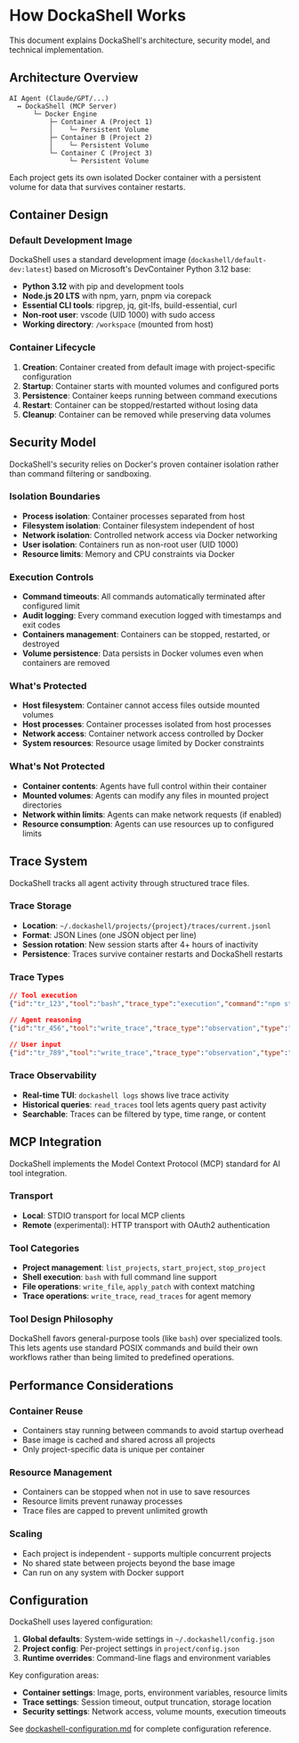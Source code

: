 # How DockaShell Works

This document explains DockaShell's architecture, security model, and technical implementation.

## Architecture Overview

```
AI Agent (Claude/GPT/...)
  ↔ DockaShell (MCP Server)
      └─ Docker Engine
          ├─ Container A (Project 1)
          │    └─ Persistent Volume
          ├─ Container B (Project 2)
          │    └─ Persistent Volume
          └─ Container C (Project 3)
               └─ Persistent Volume
```

Each project gets its own isolated Docker container with a persistent volume for data that survives container restarts.

## Container Design

### Default Development Image

DockaShell uses a standard development image (`dockashell/default-dev:latest`) based on Microsoft's DevContainer Python 3.12 base:

- **Python 3.12** with pip and development tools
- **Node.js 20 LTS** with npm, yarn, pnpm via corepack
- **Essential CLI tools**: ripgrep, jq, git-lfs, build-essential, curl
- **Non-root user**: vscode (UID 1000) with sudo access
- **Working directory**: `/workspace` (mounted from host)

### Container Lifecycle

1. **Creation**: Container created from default image with project-specific configuration
2. **Startup**: Container starts with mounted volumes and configured ports
3. **Persistence**: Container keeps running between command executions
4. **Restart**: Container can be stopped/restarted without losing data
5. **Cleanup**: Container can be removed while preserving data volumes

## Security Model

DockaShell's security relies on Docker's proven container isolation rather than command filtering or sandboxing.

### Isolation Boundaries

- **Process isolation**: Container processes separated from host
- **Filesystem isolation**: Container filesystem independent of host
- **Network isolation**: Controlled network access via Docker networking
- **User isolation**: Containers run as non-root user (UID 1000)
- **Resource limits**: Memory and CPU constraints via Docker

### Execution Controls

- **Command timeouts**: All commands automatically terminated after configured limit
- **Audit logging**: Every command execution logged with timestamps and exit codes
- **Containers management**: Containers can be stopped, restarted, or destroyed
- **Volume persistence**: Data persists in Docker volumes even when containers are removed

### What's Protected

- **Host filesystem**: Container cannot access files outside mounted volumes
- **Host processes**: Container processes isolated from host processes
- **Network access**: Container network access controlled by Docker
- **System resources**: Resource usage limited by Docker constraints

### What's Not Protected

- **Container contents**: Agents have full control within their container
- **Mounted volumes**: Agents can modify any files in mounted project directories
- **Network within limits**: Agents can make network requests (if enabled)
- **Resource consumption**: Agents can use resources up to configured limits

## Trace System

DockaShell tracks all agent activity through structured trace files.

### Trace Storage

- **Location**: `~/.dockashell/projects/{project}/traces/current.jsonl`
- **Format**: JSON Lines (one JSON object per line)
- **Session rotation**: New session starts after 4+ hours of inactivity
- **Persistence**: Traces survive container restarts and DockaShell restarts

### Trace Types

```json
// Tool execution
{"id":"tr_123","tool":"bash","trace_type":"execution","command":"npm start","result":{"exitCode":0}}

// Agent reasoning
{"id":"tr_456","tool":"write_trace","trace_type":"observation","type":"agent","text":"Planning React app"}

// User input
{"id":"tr_789","tool":"write_trace","trace_type":"observation","type":"user","text":"Build a todo app"}
```

### Trace Observability

- **Real-time TUI**: `dockashell logs` shows live trace activity
- **Historical queries**: `read_traces` tool lets agents query past activity
- **Searchable**: Traces can be filtered by type, time range, or content

## MCP Integration

DockaShell implements the Model Context Protocol (MCP) standard for AI tool integration.

### Transport

- **Local**: STDIO transport for local MCP clients
- **Remote** (experimental): HTTP transport with OAuth2 authentication

### Tool Categories

- **Project management**: `list_projects`, `start_project`, `stop_project`
- **Shell execution**: `bash` with full command line support
- **File operations**: `write_file`, `apply_patch` with context matching
- **Trace operations**: `write_trace`, `read_traces` for agent memory

### Tool Design Philosophy

DockaShell favors general-purpose tools (like `bash`) over specialized tools. This lets agents use standard POSIX commands and build their own workflows rather than being limited to predefined operations.

## Performance Considerations

### Container Reuse

- Containers stay running between commands to avoid startup overhead
- Base image is cached and shared across all projects
- Only project-specific data is unique per container

### Resource Management

- Containers can be stopped when not in use to save resources
- Resource limits prevent runaway processes
- Trace files are capped to prevent unlimited growth

### Scaling

- Each project is independent - supports multiple concurrent projects
- No shared state between projects beyond the base image
- Can run on any system with Docker support

## Configuration

DockaShell uses layered configuration:

1. **Global defaults**: System-wide settings in `~/.dockashell/config.json`
2. **Project config**: Per-project settings in `project/config.json`
3. **Runtime overrides**: Command-line flags and environment variables

Key configuration areas:

- **Container settings**: Image, ports, environment variables, resource limits
- **Trace settings**: Session timeout, output truncation, storage location
- **Security settings**: Network access, volume mounts, execution timeouts

See [dockashell-configuration.md](dockashell-configuration.md) for complete configuration reference.
